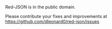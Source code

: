 
Red-JSON is in the public domain.

Please contribute your fixes and improvements at
https://github.com/dleonard0/red-json/issues
